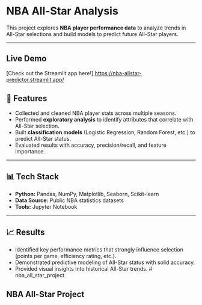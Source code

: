 # NBA All-Star Analysis

This project explores **NBA player performance data** to analyze trends in All-Star selections and build models to predict future All-Star players.

---

## Live Demo
[Check out the Streamlit app here!] https://nba-allstar-predictor.streamlit.app/


## 🚀 Features
- Collected and cleaned NBA player stats across multiple seasons.
- Performed **exploratory analysis** to identify attributes that correlate with All-Star selection.
- Built **classification models** (Logistic Regression, Random Forest, etc.) to predict All-Star status.
- Evaluated results with accuracy, precision/recall, and feature importance.

---

## 📊 Tech Stack
- **Python:** Pandas, NumPy, Matplotlib, Seaborn, Scikit-learn
- **Data Source:** Public NBA statistics datasets
- **Tools:** Jupyter Notebook

---

## 📈 Results
- Identified key performance metrics that strongly influence selection (points per game, efficiency rating, etc.).
- Demonstrated predictive modeling of All-Star status with solid accuracy.
- Provided visual insights into historical All-Star trends.
﻿# nba_all_star_project
## NBA All-Star Project


